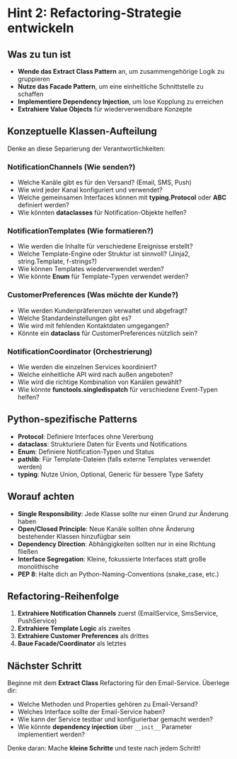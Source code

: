 # Hint 2: Refactoring-Strategie entwickeln

## Was zu tun ist
- **Wende das Extract Class Pattern** an, um zusammengehörige Logik zu gruppieren
- **Nutze das Facade Pattern**, um eine einheitliche Schnittstelle zu schaffen
- **Implementiere Dependency Injection**, um lose Kopplung zu erreichen
- **Extrahiere Value Objects** für wiederverwendbare Konzepte

## Konzeptuelle Klassen-Aufteilung
Denke an diese Separierung der Verantwortlichkeiten:

### NotificationChannels (Wie senden?)
- Welche Kanäle gibt es für den Versand? (Email, SMS, Push)
- Wie wird jeder Kanal konfiguriert und verwendet?
- Welche gemeinsamen Interfaces können mit **typing.Protocol** oder **ABC** definiert werden?
- Wie könnten **dataclasses** für Notification-Objekte helfen?

### NotificationTemplates (Wie formatieren?)
- Wie werden die Inhalte für verschiedene Ereignisse erstellt?
- Welche Template-Engine oder Struktur ist sinnvoll? (Jinja2, string.Template, f-strings?)
- Wie können Templates wiederverwendet werden?
- Wie könnte **Enum** für Template-Typen verwendet werden?

### CustomerPreferences (Was möchte der Kunde?)
- Wie werden Kundenpräferenzen verwaltet und abgefragt?
- Welche Standardeinstellungen gibt es?
- Wie wird mit fehlenden Kontaktdaten umgegangen?
- Könnte ein **dataclass** für CustomerPreferences nützlich sein?

### NotificationCoordinator (Orchestrierung)
- Wie werden die einzelnen Services koordiniert?
- Welche einheitliche API wird nach außen angeboten?
- Wie wird die richtige Kombination von Kanälen gewählt?
- Wie könnte **functools.singledispatch** für verschiedene Event-Typen helfen?

## Python-spezifische Patterns
- **Protocol**: Definiere Interfaces ohne Vererbung
- **dataclass**: Strukturiere Daten für Events und Notifications
- **Enum**: Definiere Notification-Typen und Status
- **pathlib**: Für Template-Dateien (falls externe Templates verwendet werden)
- **typing**: Nutze Union, Optional, Generic für bessere Type Safety

## Worauf achten
- **Single Responsibility**: Jede Klasse sollte nur einen Grund zur Änderung haben
- **Open/Closed Principle**: Neue Kanäle sollten ohne Änderung bestehender Klassen hinzufügbar sein
- **Dependency Direction**: Abhängigkeiten sollten nur in eine Richtung fließen
- **Interface Segregation**: Kleine, fokussierte Interfaces statt große monolithische
- **PEP 8**: Halte dich an Python-Naming-Conventions (snake_case, etc.)

## Refactoring-Reihenfolge
1. **Extrahiere Notification Channels** zuerst (EmailService, SmsService, PushService)
2. **Extrahiere Template Logic** als zweites
3. **Extrahiere Customer Preferences** als drittes
4. **Baue Facade/Coordinator** als letztes

## Nächster Schritt
Beginne mit dem **Extract Class** Refactoring für den Email-Service. Überlege dir:
- Welche Methoden und Properties gehören zu Email-Versand?
- Welches Interface sollte der Email-Service haben?
- Wie kann der Service testbar und konfigurierbar gemacht werden?
- Wie könnte **dependency injection** über `__init__` Parameter implementiert werden?

Denke daran: Mache **kleine Schritte** und teste nach jedem Schritt!